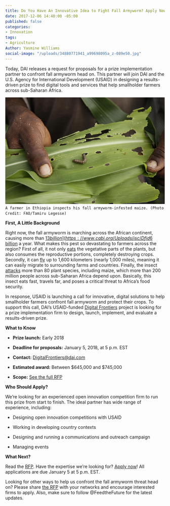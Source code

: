 ```yaml
---
title: Do You Have An Innovative Idea to Fight Fall Armyworm? Apply Now
date: 2017-12-06 14:40:00 -05:00
published: false
categories:
- Innovation
tags:
- Agriculture
Author: Yasmine Williams
social-image: "/uploads/34880771941_a99698095a_z-089e50.jpg"
---
```


Today, DAI releases a request for proposals for a prize implementation partner to confront fall armyworm head on. This partner will join DAI and the U.S. Agency for International Development (USAID) in designing a results-driven prize to find digital tools and services that help smallholder farmers across sub-Saharan Africa.

![34880771941_a99698095a_z-089e50.jpg](/uploads/34880771941_a99698095a_z-089e50.jpg)
`A farmer in Ethiopia inspects his fall armyworm-infested maize. (Photo Credit: FAO/Tamiru Legesse)`

**First, A Little Background**

Right now, the fall armyworm is marching across the African continent, causing more than [$13 billion](https://www.cabi.org/Uploads/isc/Dfid%20Faw%20Inception%20Report04may2017final.pdf) in crop losses. If left unchecked, this insect could continue to cost [$6 billion](https://www.theguardian.com/global-development/2017/oct/25/invasion-of-maize-eating-caterpillars-worsens-hunger-crisis-in-africa-fall-armyworm) a year. What makes this pest so devastating to farmers across the region? First of all, it not only [eats](https://www.brookings.edu/blog/africa-in-focus/2017/06/07/fall-armyworm-outbreaks-in-the-sadc-region-how-to-respond/) the vegetative parts of the plants, but also consumes the reproductive portions, completely destroying crops. Secondly, it can [fly](https://www.brookings.edu/blog/africa-in-focus/2017/06/07/fall-armyworm-outbreaks-in-the-sadc-region-how-to-respond/) up to 1,600 kilometers (nearly 1,000 miles), meaning it can easily migrate to surrounding farms and countries. Finally, the insect [attacks](http://www.cimmyt.org/press_release/multi-pronged-approach-key-for-effectively-defeating-fall-armyworm-in-africa/) more than 80 plant species, including maize, which more than 200 million people across sub-Saharan Africa depend upon. Basically, this insect eats fast, travels far, and poses a critical threat to Africa’s food security.

In response, USAID is launching a call for innovative, digital solutions to help smallholder farmers confront fall armyworm and protect their crops. To support this call, DAI’s USAID-funded [Digital Frontiers](https://www.dai.com/our-work/projects/worldwide-digital-frontiers-df) project is looking for a prize implementation firm to design, launch, implement, and evaluate a results-driven prize.

**What to Know**

* **Prize launch:** Early 2018

* **Deadline for proposals:** January 5, 2018, at 5 p.m. EST

* **Contact:** DigitalFrontiers@dai.com

* **Estimated award:** Between $645,000 and $745,000

* **Scope:** [See the full RFP](https://goo.gl/bdk9jR)

**Who Should Apply?**

We’re looking for an experienced open innovation competition firm to run this prize from start to finish. The ideal partner has wide range of experience, including:

* Designing open innovation competitions with USAID

* Working in developing country contexts

* Designing and running a communications and outreach campaign

* Managing events

**What Next?**

Read the [RFP](https://goo.gl/bdk9jR). Have the expertise we’re looking for? [Apply now](https://goo.gl/bdk9jR)! All applications are due January 5 at 5 p.m. EST.

Looking for other ways to help us confront the fall armyworm threat head on? Please share [the RFP](https://goo.gl/bdk9jR) with your networks and encourage interested firms to apply. Also, make sure to follow @FeedtheFuture for the latest updates.